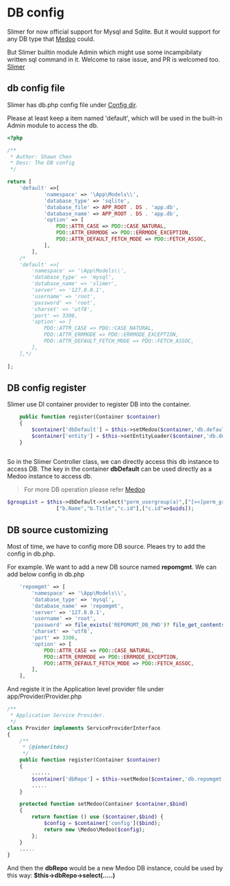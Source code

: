 # DB config

Slimer for now official support for Mysql and Sqlite. But it would support for any DB type that [Medoo](https://medoo.in/doc) could.

But Slimer builtin module Admin which might use some incampibilaty written sql command in it. Welcome to raise issue, and PR is welcomed too. [Slimer](https://github.com/cw1427/Slimer/)

## db config file

Slimer has db.php config file under [Config dir](config?id=config-dir).

Please at least keep a item named 'default', which will be used in the built-in Admin module to access the db.

```PHP
<?php

/**
 * Author: Shawn Chen
 * Desc: The DB config
 */

return [
    'default' =>[
            'namespace' => '\App\Models\\',
            'database_type' => 'sqlite',
            'database_file' => APP_ROOT . DS . 'app.db',
            'database_name' => APP_ROOT . DS . 'app.db',
            'option' => [
                PDO::ATTR_CASE => PDO::CASE_NATURAL,
                PDO::ATTR_ERRMODE => PDO::ERRMODE_EXCEPTION,
                PDO::ATTR_DEFAULT_FETCH_MODE => PDO::FETCH_ASSOC,
            ],
        ],
    /*
    'default' =>[
        'namespace' => '\App\Models\\',
        'database_type' => 'mysql',
        'database_name' => 'slimer',
        'server' => '127.0.0.1',
        'username' => 'root',
        'password' => 'root',
        'charset' => 'utf8',
        'port' => 3306,
        'option' => [
            PDO::ATTR_CASE => PDO::CASE_NATURAL,
            PDO::ATTR_ERRMODE => PDO::ERRMODE_EXCEPTION,
            PDO::ATTR_DEFAULT_FETCH_MODE => PDO::FETCH_ASSOC,
        ],
    ],*/
    
];
```


## DB config register

Slimer use DI container provider to register DB into the container. 

```PHP
    public function register(Container $container)
    {
        $container['dbDefault'] = $this->setMedoo($container,'db.default');
        $container['entity'] = $this->setEntityLoader($container,'db.default');
    }
    
```

So in the Slimer Controller class, we can directly access this db instance to access DB. The key in the container **dbDefault** can be used directly as a Medoo instance to access db.

> For more DB operation please refer [Medoo](https://medoo.in) 

```PHP
$groupList = $this->dbDefault->select("perm_usergroup(a)",["[><]perm_group(b)"=>["a.GroupID"=>"ID"],"[><]user(c)"=>["a.UserID"=>"id"]],
                ["b.Name","b.Title","c.id"],["c.id"=>$uids]);
```

## DB source customizing

Most of time, we have to config more DB source. Pleaes try to add the config in db.php. 

For example. We want to add a new DB source named **repomgmt**. We can add below config in db.php

```PHP
    'repomgmt' => [
        'namespace' => '\App\Models\\',
        'database_type' => 'mysql',
        'database_name' => 'repomgmt',
        'server' => '127.0.0.1',
        'username' => 'root',
        'password' => file_exists('REPOMGMT_DB_PWD')? file_get_contents('REPOMGMT_DB_PWD') : 'root',
        'charset' => 'utf8',
        'port' => 3306,
        'option' => [
            PDO::ATTR_CASE => PDO::CASE_NATURAL,
            PDO::ATTR_ERRMODE => PDO::ERRMODE_EXCEPTION,
            PDO::ATTR_DEFAULT_FETCH_MODE => PDO::FETCH_ASSOC,
        ],
    ],
```

And registe it in the Application level provider file under app/Provider/Provider.php
```PHP
/**
 * Application Service Provider.
 */
class Provider implements ServiceProviderInterface
{
    /**
     * {@inheritdoc}
     */
    public function register(Container $container)
    {
        ......
        $container['dbRepo'] = $this->setMedoo($container,'db.repomgmt');
        .....
    }

    protected function setMedoo(Container $container,$bind)
    {
        return function () use ($container,$bind) {
            $config = $container['config']($bind);
            return new \Medoo\Medoo($config);
        };
    }
    .....
}

```

And then the **dbRepo** would be a new Medoo DB instance, could be used by this way: **$this->dbRepo->select(.....)**